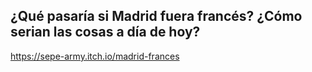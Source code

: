 ## ¿Qué pasaría si Madrid fuera francés? ¿Cómo serian las cosas a día de hoy?

https://sepe-army.itch.io/madrid-frances